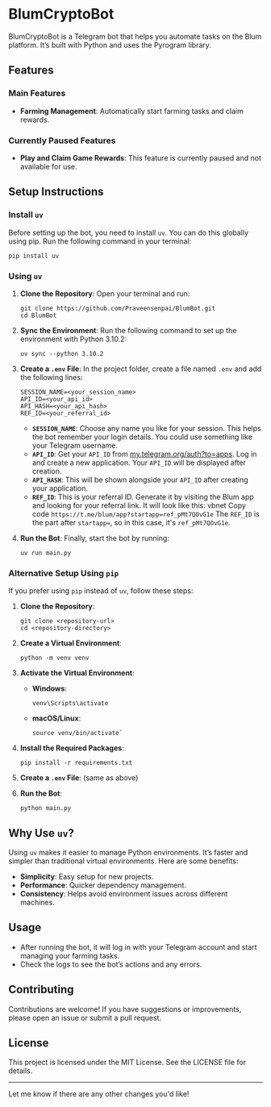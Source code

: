 # BlumCryptoBot

BlumCryptoBot is a Telegram bot that helps you automate tasks on the Blum platform. It’s built with Python and uses the Pyrogram library.

## Features

### Main Features

- **Farming Management**: Automatically start farming tasks and claim rewards.

### Currently Paused Features

- **Play and Claim Game Rewards**: This feature is currently paused and not available for use.

## Setup Instructions

### Install `uv`

Before setting up the bot, you need to install `uv`. You can do this globally using pip. Run the following command in your terminal:

    pip install uv

### Using `uv`

1.  **Clone the Repository**: Open your terminal and run:

    ```
    git clone https://github.com/Praveensenpai/BlumBot.git
    cd BlumBot
    ```

2.  **Sync the Environment**: Run the following command to set up the environment with Python 3.10.2:

    ```
    uv sync --python 3.10.2

    ```

3.  **Create a `.env` File**: In the project folder, create a file named `.env` and add the following lines:

    ```
    SESSION_NAME=<your_session_name>
    API_ID=<your_api_id>
    API_HASH=<your_api_hash>
    REF_ID=<your_referral_id>
    ```

    - **`SESSION_NAME`**: Choose any name you like for your session. This helps the bot remember your login details. You could use something like your Telegram username.
    - **`API_ID`**: Get your `API_ID` from [my.telegram.org/auth?to=apps](https://my.telegram.org/auth?to=apps). Log in and create a new application. Your `API_ID` will be displayed after creation.
    - **`API_HASH`**: This will be shown alongside your `API_ID` after creating your application.
    - **`REF_ID`**: This is your referral ID. Generate it by visiting the Blum app and looking for your referral link. It will look like this:
      vbnet
      Copy code
      `https://t.me/blum/app?startapp=ref_pMt7QOvG1e`
      The `REF_ID` is the part after `startapp=`, so in this case, it's `ref_pMt7QOvG1e`.

4.  **Run the Bot**: Finally, start the bot by running:

    ```
    uv run main.py
    ```

### Alternative Setup Using `pip`

If you prefer using `pip` instead of `uv`, follow these steps:

1.  **Clone the Repository**:

    ```
    git clone <repository-url>
    cd <repository-directory>
    ```

2.  **Create a Virtual Environment**:

    ```
    python -m venv venv
    ```

3.  **Activate the Virtual Environment**:

    - **Windows**:
      ```
      venv\Scripts\activate
      ```
    - **macOS/Linux**:

      ```
      source venv/bin/activate`
      ```

4.  **Install the Required Packages**:

    ```
    pip install -r requirements.txt
    ```

5.  **Create a `.env` File**: (same as above)
6.  **Run the Bot**:

    ```
    python main.py
    ```

## Why Use `uv`?

Using `uv` makes it easier to manage Python environments. It’s faster and simpler than traditional virtual environments. Here are some benefits:

- **Simplicity**: Easy setup for new projects.
- **Performance**: Quicker dependency management.
- **Consistency**: Helps avoid environment issues across different machines.

## Usage

- After running the bot, it will log in with your Telegram account and start managing your farming tasks.
- Check the logs to see the bot’s actions and any errors.

## Contributing

Contributions are welcome! If you have suggestions or improvements, please open an issue or submit a pull request.

## License

This project is licensed under the MIT License. See the LICENSE file for details.

---

Let me know if there are any other changes you'd like!
